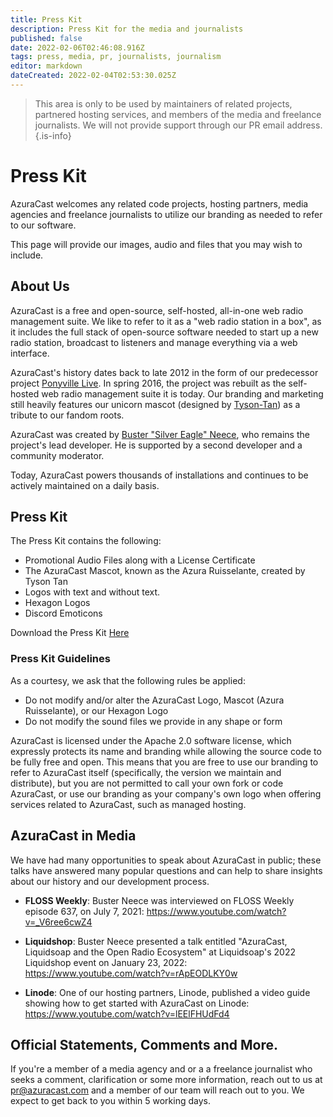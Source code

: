 ```yaml
---
title: Press Kit
description: Press Kit for the media and journalists
published: false
date: 2022-02-06T02:46:08.916Z
tags: press, media, pr, journalists, journalism
editor: markdown
dateCreated: 2022-02-04T02:53:30.025Z
---
```


> This area is only to be used by maintainers of related projects, partnered hosting services, and members of the media and freelance journalists. We will not provide support through our PR email address. 
{.is-info}


# Press Kit 

AzuraCast welcomes any related code projects, hosting partners, media agencies and freelance journalists to utilize our branding as needed to refer to our software.

This page will provide our images, audio and files that you may wish to include. 

## About Us

AzuraCast is a free and open-source, self-hosted, all-in-one web radio management suite. We like to refer to it as a "web radio station in a box", as it includes the full stack of open-source software needed to start up a new radio station, broadcast to listeners and manage everything via a web interface.

AzuraCast's history dates back to late 2012 in the form of our predecessor project [Ponyville Live](https://github.com/slvreagle23/ponyville-live). In spring 2016, the project was rebuilt as the self-hosted web radio management suite it is today. Our branding and marketing still heavily features our unicorn mascot (designed by [Tyson-Tan](https://tysontan.com/)) as a tribute to our fandom roots.

AzuraCast was created by [Buster "Silver Eagle" Neece](https://github.com/slvreagle23), who remains the project's lead developer. He is supported by a second developer and a community moderator.

Today, AzuraCast powers thousands of installations and continues to be actively maintained on a daily basis.

## Press Kit

The Press Kit contains the following: 
- Promotional Audio Files along with a License Certificate
- The AzuraCast Mascot, known as the Azura Ruisselante, created by Tyson Tan
- Logos with text and without text.
- Hexagon Logos
- Discord Emoticons

Download the Press Kit [Here](https://www.azuracast.com/resources/press_kit.zip) 

### Press Kit Guidelines

As a courtesy, we ask that the following rules be applied:

- Do not modify and/or alter the AzuraCast Logo, Mascot (Azura Ruisselante), or our Hexagon Logo
- Do not modify the sound files we provide in any shape or form

AzuraCast is licensed under the Apache 2.0 software license, which expressly protects its name and branding while allowing the source code to be fully free and open. This means that you are free to use our branding to refer to AzuraCast itself (specifically, the version we maintain and distribute), but you are not permitted to call your own fork or code AzuraCast,  or use our branding as your company's own logo when offering services related to AzuraCast, such as managed hosting.

## AzuraCast in Media

We have had many opportunities to speak about AzuraCast in public; these talks have answered many popular questions and can help to share insights about our history and our development process.

- **FLOSS Weekly**: Buster Neece was interviewed on FLOSS Weekly episode 637, on July 7, 2021: https://www.youtube.com/watch?v=_V6ree6cwZ4

- **Liquidshop**: Buster Neece presented a talk entitled "AzuraCast, Liquidsoap and the Open Radio Ecosystem" at Liquidsoap's 2022 Liquidshop event on January 23, 2022: https://www.youtube.com/watch?v=rApEODLKY0w

- **Linode**: One of our hosting partners, Linode, published a video guide showing how to get started with AzuraCast on Linode: https://www.youtube.com/watch?v=lEElFHUdFd4

## Official Statements, Comments and More. 
If you're a member of a media agency and or a a freelance journalist who seeks a comment, clarification or some more information, reach out to us at pr@azuracast.com and a member of our team will reach out to you. We expect to get back to you within 5 working days. 

